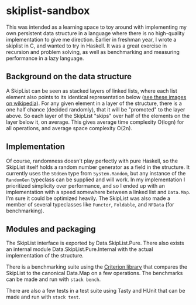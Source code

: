 # skiplist-sandbox

This was intended as a learning space to toy around with implementing my own persistent data structure in a language where there is no high-quality implementation to give me direction. Earlier in freshman year, I wrote a skiplist in C, and wanted to try in Haskell. It was a great exercise in recursion and problem solving, as well as benchmarking and measuring performance in a lazy language.


## Background on the data structure
A SkipList can be seen as stacked layers of linked lists, where each list element also points to its identical representation below ([see these images on wikipedia](https://en.wikipedia.org/wiki/Skip_list#Description)). For any given element in a layer of the structure, there is a one half chance (decided randomly), that it will be "promoted" to the layer above. So each layer of the SkipList "skips" over half of the elements on the layer below it, on average. This gives average time complexity O(logn) for all operations, and average space complexity O(2n).

## Implementation
Of course, randomness doesn't play perfectly with pure Haskell, so the SkipList itself holds a random number generator as a field in the structure. It currently uses the `StdGen` type from `System.Random`, but any instance of the `RandomGen` typeclass can be supplied and will work. In my implementation I prioritized simplicity over performance, and so I ended up with an implementation with a speed somewhere between a linked list and `Data.Map`. I'm sure it could be optimized heavily. The SkipList was also made a member of several typeclasses like `Functor`, `Foldable`, and `NFData` (for benchmarking).

## Modules and packaging
The SkipList interface is exported by Data.SkipList.Pure. There also exists an internal module Data.SkipList.Pure.Internal with the actual implementation of the structure.

There is a benchmarking suite using the [Criterion library](https://hackage.haskell.org/package/criterion) that compares the SkipList to the canonical Data.Map on a few operations. The benchmarks can be made and run with `stack bench`.

There are also a few tests in a test suite using Tasty and HUnit that can be made and run with `stack test`.

